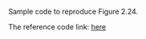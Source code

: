Sample code to reproduce Figure 2.24.

The reference code link: [here](https://github.com/hehengtao/LDAMP_based-Channel-estimation)